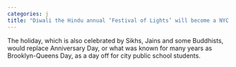 ```yaml
---
categories: j
title: "Diwali the Hindu annual ‘Festival of Lights’ will become a NYC school holiday in 2023 Mayor Adams"
---
```

The holiday, which is also celebrated by Sikhs, Jains and some Buddhists, would replace Anniversary Day, or what was known for many years as Brooklyn-Queens Day, as a day off for city public school students.